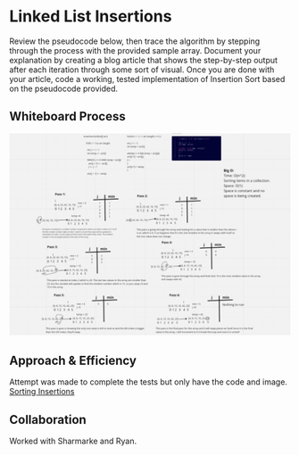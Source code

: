 # Linked List Insertions

Review the pseudocode below, then trace the algorithm by stepping through the process with the provided sample array. Document your explanation by creating a blog article that shows the step-by-step output after each iteration through some sort of visual.
Once you are done with your article, code a working, tested implementation of Insertion Sort based on the pseudocode provided.

## Whiteboard Process

![Sorting Insertions](./insertion.png)

## Approach & Efficiency

Attempt was made to complete the tests but only have the code and image.
[Sorting Insertions](./insertion.java)

## Collaboration
Worked with Sharmarke and Ryan.
